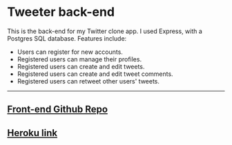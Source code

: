 # Tweeter back-end

This is the back-end for my Twitter clone app. I used Express, with a Postgres SQL database.
Features include:

* Users can register for new accounts.
* Registered users can manage their profiles.
* Registered users can create and edit tweets.
* Registered users can create and edit tweet comments.
* Registered users can retweet other users' tweets.

------
[Front-end Github Repo](https://github.com/rgilbert82/twitter_clone_frontend)
------
[Heroku link](https://rg-tweeter.herokuapp.com/)
------
